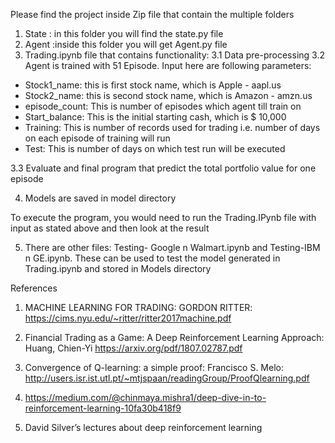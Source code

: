 Please find the project inside Zip file  that contain the multiple folders 
1.	State : in this folder you will find the state.py file 
2.	Agent :inside this folder you will get  Agent.py file 
3.	Trading.ipynb file that contains functionality:
3.1	Data pre-processing
3.2	Agent is trained with 51 Episode. Input here are following parameters: 
- Stock1_name: this is first stock name, which is Apple - aapl.us
- Stock2_name: this is second stock name, which is Amazon - amzn.us
- episode_count: This is number of episodes which agent till train on
- Start_balance: This is the initial starting cash, which is $ 10,000
- Training: This is number of records used for trading i.e. number of days on each episode of training will run
- Test: This is number of days on which test run will be executed 
 
3.3	Evaluate and final program that predict the  total portfolio value for one episode 

4. Models are saved in model directory

To execute the program, you would need to run the Trading.IPynb file with input as stated above and then look at the result

5. There are other files: Testing- Google n Walmart.ipynb and Testing-IBM n GE.ipynb. These can be used to test the model generated in Trading.ipynb and stored in Models directory




References
1.	MACHINE LEARNING FOR TRADING: GORDON RITTER: https://cims.nyu.edu/~ritter/ritter2017machine.pdf
2.	Financial Trading as a Game: A Deep Reinforcement Learning Approach: Huang, Chien-Yi
https://arxiv.org/pdf/1807.02787.pdf
3.	Convergence of Q-learning: a simple proof: Francisco S. Melo:
http://users.isr.ist.utl.pt/~mtjspaan/readingGroup/ProofQlearning.pdf

4.	https://medium.com/@chinmaya.mishra1/deep-dive-in-to-reinforcement-learning-10fa30b418f9
5.	David Silver’s lectures about deep reinforcement learning

